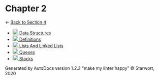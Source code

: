 <style>img{height:18px;margin-bottom:-3px}</style>

# Chapter 2

← [Back to Section 4](..)

- [![MD file](https://img.icons8.com/windows/512/4a90e2/regular-document.png) Data Structures](data_structures.html)
- [![MD file](https://img.icons8.com/windows/512/4a90e2/regular-document.png) Definitions](definitions.html)
- [![MD file](https://img.icons8.com/windows/512/4a90e2/regular-document.png) Lists And Linked Lists](lists_and_linked_lists.html)
- [![MD file](https://img.icons8.com/windows/512/4a90e2/regular-document.png) Queues](queues.html)
- [![MD file](https://img.icons8.com/windows/512/4a90e2/regular-document.png) Stacks](stacks.html)

Generated by AutoDocs version 1.2.3 "make my linter happy" © Starwort, 2020
